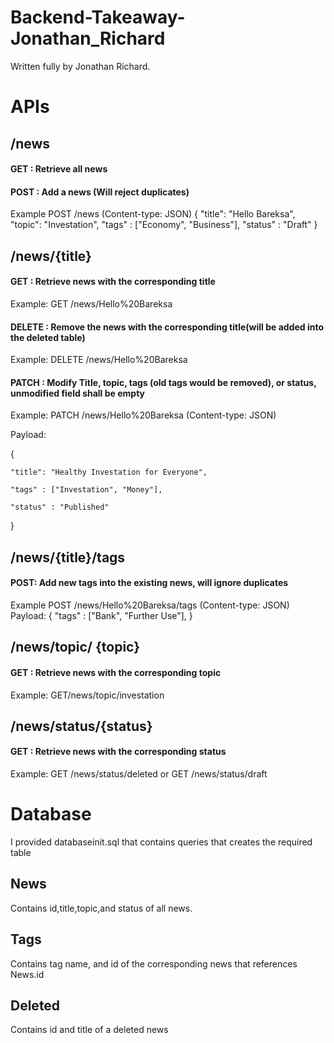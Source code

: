 # Backend-Takeaway-Jonathan_Richard
Written fully by Jonathan Richard.

# APIs
## /news
#### GET : Retrieve all news 
#### POST : Add a news (Will reject duplicates)
Example POST /news (Content-type: JSON)
{
    "title": "Hello Bareksa",
    "topic": "Investation",
    "tags" : ["Economy", "Business"],
    "status" : "Draft"
}
## /news/{title}
#### GET : Retrieve news with the corresponding title 
Example: GET /news/Hello%20Bareksa
#### DELETE : Remove the news with the corresponding title(will be added into the deleted table)
Example: DELETE /news/Hello%20Bareksa
#### PATCH : Modify Title, topic, tags (old tags would be removed), or status, unmodified field shall be empty
Example: PATCH /news/Hello%20Bareksa (Content-type: JSON)

Payload:

{

    "title": "Healthy Investation for Everyone",
    
    "tags" : ["Investation", "Money"],
    
    "status" : "Published"
    
}


## /news/{title}/tags
#### POST: Add new tags into the existing news, will ignore duplicates
Example  POST /news/Hello%20Bareksa/tags (Content-type: JSON)
Payload:
{
    "tags" : ["Bank", "Further Use"],
}
## /news/topic/ {topic}
#### GET : Retrieve news with the corresponding topic
Example: GET/news/topic/investation

## /news/status/{status}
#### GET : Retrieve news with the corresponding status
Example: GET /news/status/deleted 
or
GET /news/status/draft


# Database
I provided databaseinit.sql that contains queries that creates the required table 
## News
Contains id,title,topic,and status of all news. 
## Tags
Contains tag name, and id of the corresponding news that references News.id 
## Deleted
Contains id and title of a deleted news
